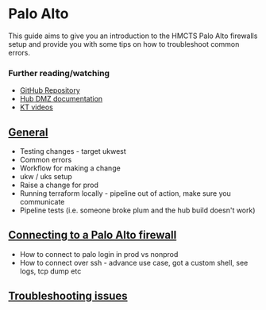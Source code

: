 # Palo Alto

This guide aims to give you an introduction to the HMCTS Palo Alto firewalls setup and provide you with some tips on how to troubleshoot common errors. 

### Further reading/watching 
- [GitHub Repository](https://github.com/hmcts/rdo-terraform-hub-dmz)
- [Hub DMZ documentation](https://tools.hmcts.net/confluence/display/RD/HUB-DMZ)
- [KT videos](https://cjscommonplatform.sharepoint.com/sites/DTSPlatformOperationsTeam/Shared%20Documents/Transition%20to%20new%20supplier/Videos/Hub,%20DMZ,%20VPN%20&%20Networks.mp4)

## [General](guide.md)

- Testing changes - target ukwest 
- Common errors
- Workflow for making a change
- ukw / uks setup
- Raise a change for prod
- Running terraform locally - pipeline out of action, make sure you communicate
- Pipeline tests (i.e. someone broke plum and the hub build doesn't work)

## [Connecting to a Palo Alto firewall](connecting.md)

- How to connect to palo login in prod vs nonprod
- How to connect over ssh - advance use case, got a custom shell, see logs, tcp dump etc 

## [Troubleshooting issues](troubleshooting.md)
